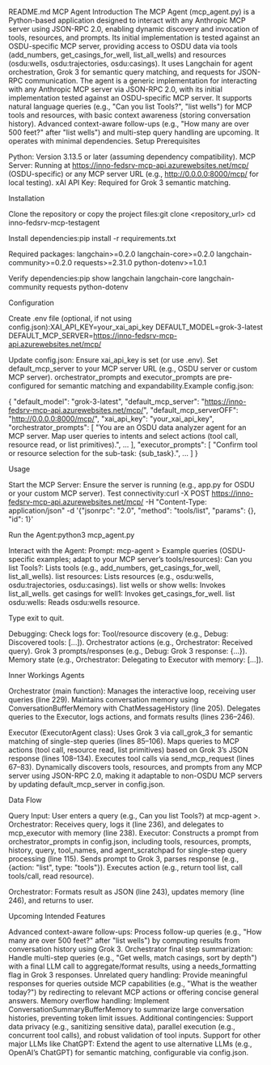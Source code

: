 README.md
MCP Agent
Introduction
The MCP Agent (mcp_agent.py) is a Python-based application designed to interact with any Anthropic MCP server using JSON-RPC 2.0, enabling dynamic discovery and invocation of tools, resources, and prompts. Its initial implementation is tested against an OSDU-specific MCP server, providing access to OSDU data via tools (add_numbers, get_casings_for_well, list_all_wells) and resources (osdu:wells, osdu:trajectories, osdu:casings). It uses Langchain for agent orchestration, Grok 3 for semantic query matching, and requests for JSON-RPC communication. The agent is a generic implementation for interacting with any Anthropic MCP server via JSON-RPC 2.0, with its initial implementation tested against an OSDU-specific MCP server. It supports natural language queries (e.g., "Can you list Tools?", "list wells") for MCP tools and resources, with basic context awareness (storing conversation history). Advanced context-aware follow-ups (e.g., "How many are over 500 feet?" after "list wells") and multi-step query handling are upcoming. It operates with minimal dependencies.
Setup
Prerequisites

Python: Version 3.13.5 or later (assuming dependency compatibility).
MCP Server: Running at https://inno-fedsrv-mcp-api.azurewebsites.net/mcp/ (OSDU-specific) or any MCP server URL (e.g., http://0.0.0.0:8000/mcp/ for local testing).
xAI API Key: Required for Grok 3 semantic matching.

Installation

Clone the repository or copy the project files:git clone <repository_url>
cd inno-fedsrv-mcp-testagent


Install dependencies:pip install -r requirements.txt

Required packages:
langchain>=0.2.0
langchain-core>=0.2.0
langchain-community>=0.2.0
requests>=2.31.0
python-dotenv>=1.0.1


Verify dependencies:pip show langchain langchain-core langchain-community requests python-dotenv



Configuration

Create .env file (optional, if not using config.json):XAI_API_KEY=your_xai_api_key
DEFAULT_MODEL=grok-3-latest
DEFAULT_MCP_SERVER=https://inno-fedsrv-mcp-api.azurewebsites.net/mcp/


Update config.json:
Ensure xai_api_key is set (or use .env).
Set default_mcp_server to your MCP server URL (e.g., OSDU server or custom MCP server).
orchestrator_prompts and executor_prompts are pre-configured for semantic matching and expandability.Example config.json:

{
  "default_model": "grok-3-latest",
  "default_mcp_server": "https://inno-fedsrv-mcp-api.azurewebsites.net/mcp/",
  "default_mcp_serverOFF": "http://0.0.0.0:8000/mcp/",
  "xai_api_key": "your_xai_api_key",
  "orchestrator_prompts": [
    "You are an OSDU data analyzer agent for an MCP server. Map user queries to intents and select actions (tool call, resource read, or list primitives).",
    ...
  ],
  "executor_prompts": [
    "Confirm tool or resource selection for the sub-task: {sub_task}.",
    ...
  ]
}



Usage

Start the MCP Server: Ensure the server is running (e.g., app.py for OSDU or your custom MCP server). Test connectivity:curl -X POST https://inno-fedsrv-mcp-api.azurewebsites.net/mcp/ -H "Content-Type: application/json" -d '{"jsonrpc": "2.0", "method": "tools/list", "params": {}, "id": 1}'


Run the Agent:python3 mcp_agent.py


Interact with the Agent:
Prompt: mcp-agent >
Example queries (OSDU-specific examples; adapt to your MCP server’s tools/resources):
Can you list Tools?: Lists tools (e.g., add_numbers, get_casings_for_well, list_all_wells).
list resources: Lists resources (e.g., osdu:wells, osdu:trajectories, osdu:casings).
list wells or show wells: Invokes list_all_wells.
get casings for well1: Invokes get_casings_for_well.
list osdu:wells: Reads osdu:wells resource.


Type exit to quit.


Debugging:
Check logs for:
Tool/resource discovery (e.g., Debug: Discovered tools: [...]).
Orchestrator actions (e.g., Orchestrator: Received query).
Grok 3 prompts/responses (e.g., Debug: Grok 3 response: {...}).
Memory state (e.g., Orchestrator: Delegating to Executor with memory: [...]).





Inner Workings
Agents

Orchestrator (main function):
Manages the interactive loop, receiving user queries (line 229).
Maintains conversation memory using ConversationBufferMemory with ChatMessageHistory (line 205).
Delegates queries to the Executor, logs actions, and formats results (lines 236–246).


Executor (ExecutorAgent class):
Uses Grok 3 via call_grok_3 for semantic matching of single-step queries (lines 85–106).
Maps queries to MCP actions (tool call, resource read, list primitives) based on Grok 3’s JSON response (lines 108–134).
Executes tool calls via send_mcp_request (lines 67–83).
Dynamically discovers tools, resources, and prompts from any MCP server using JSON-RPC 2.0, making it adaptable to non-OSDU MCP servers by updating default_mcp_server in config.json.



Data Flow

Query Input: User enters a query (e.g., Can you list Tools?) at mcp-agent >.
Orchestrator: Receives query, logs it (line 236), and delegates to mcp_executor with memory (line 238).
Executor:
Constructs a prompt from orchestrator_prompts in config.json, including tools, resources, prompts, history, query, tool_names, and agent_scratchpad for single-step query processing (line 115).
Sends prompt to Grok 3, parses response (e.g., {action: "list", type: "tools"}).
Executes action (e.g., return tool list, call tools/call, read resource).


Orchestrator: Formats result as JSON (line 243), updates memory (line 246), and returns to user.

Upcoming Intended Features

Advanced context-aware follow-ups: Process follow-up queries (e.g., "How many are over 500 feet?" after "list wells") by computing results from conversation history using Grok 3.
Orchestrator final step summarization: Handle multi-step queries (e.g., "Get wells, match casings, sort by depth") with a final LLM call to aggregate/format results, using a needs_formatting flag in Grok 3 responses.
Unrelated query handling: Provide meaningful responses for queries outside MCP capabilities (e.g., "What is the weather today?") by redirecting to relevant MCP actions or offering concise general answers.
Memory overflow handling: Implement ConversationSummaryBufferMemory to summarize large conversation histories, preventing token limit issues.
Additional contingencies: Support data privacy (e.g., sanitizing sensitive data), parallel execution (e.g., concurrent tool calls), and robust validation of tool inputs.
Support for other major LLMs like ChatGPT: Extend the agent to use alternative LLMs (e.g., OpenAI’s ChatGPT) for semantic matching, configurable via config.json.

